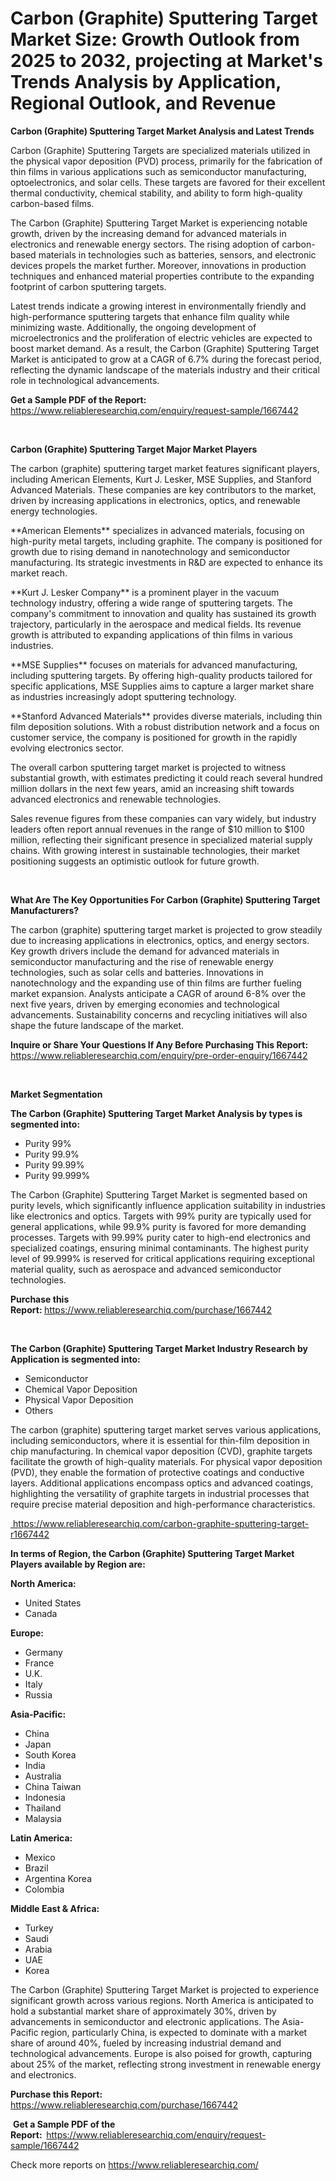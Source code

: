 <p><h1>Carbon (Graphite) Sputtering Target Market Size: Growth Outlook from 2025 to 2032, projecting at Market's Trends Analysis by Application, Regional Outlook, and Revenue</h1></p><p><strong>Carbon (Graphite) Sputtering Target Market Analysis and Latest Trends</strong></p>
<p><p>Carbon (Graphite) Sputtering Targets are specialized materials utilized in the physical vapor deposition (PVD) process, primarily for the fabrication of thin films in various applications such as semiconductor manufacturing, optoelectronics, and solar cells. These targets are favored for their excellent thermal conductivity, chemical stability, and ability to form high-quality carbon-based films.</p><p>The Carbon (Graphite) Sputtering Target Market is experiencing notable growth, driven by the increasing demand for advanced materials in electronics and renewable energy sectors. The rising adoption of carbon-based materials in technologies such as batteries, sensors, and electronic devices propels the market further. Moreover, innovations in production techniques and enhanced material properties contribute to the expanding footprint of carbon sputtering targets.</p><p>Latest trends indicate a growing interest in environmentally friendly and high-performance sputtering targets that enhance film quality while minimizing waste. Additionally, the ongoing development of microelectronics and the proliferation of electric vehicles are expected to boost market demand. As a result, the Carbon (Graphite) Sputtering Target Market is anticipated to grow at a CAGR of 6.7% during the forecast period, reflecting the dynamic landscape of the materials industry and their critical role in technological advancements.</p></p>
<p><strong>Get a Sample PDF of the Report:&nbsp;</strong> <a href="https://www.reliableresearchiq.com/enquiry/request-sample/1667442?utm_campaign=3128&utm_medium=2&utm_source=Github&utm_content=ia&utm_term=02042025&utm_id=carbon-graphite-sputtering-target">https://www.reliableresearchiq.com/enquiry/request-sample/1667442</a></p>
<p>&nbsp;</p>
<p><strong>Carbon (Graphite) Sputtering Target Major Market Players</strong></p>
<p><p>The carbon (graphite) sputtering target market features significant players, including American Elements, Kurt J. Lesker, MSE Supplies, and Stanford Advanced Materials. These companies are key contributors to the market, driven by increasing applications in electronics, optics, and renewable energy technologies.</p><p>**American Elements** specializes in advanced materials, focusing on high-purity metal targets, including graphite. The company is positioned for growth due to rising demand in nanotechnology and semiconductor manufacturing. Its strategic investments in R&D are expected to enhance its market reach.</p><p>**Kurt J. Lesker Company** is a prominent player in the vacuum technology industry, offering a wide range of sputtering targets. The company's commitment to innovation and quality has sustained its growth trajectory, particularly in the aerospace and medical fields. Its revenue growth is attributed to expanding applications of thin films in various industries.</p><p>**MSE Supplies** focuses on materials for advanced manufacturing, including sputtering targets. By offering high-quality products tailored for specific applications, MSE Supplies aims to capture a larger market share as industries increasingly adopt sputtering technology.</p><p>**Stanford Advanced Materials** provides diverse materials, including thin film deposition solutions. With a robust distribution network and a focus on customer service, the company is positioned for growth in the rapidly evolving electronics sector.</p><p>The overall carbon sputtering target market is projected to witness substantial growth, with estimates predicting it could reach several hundred million dollars in the next few years, amid an increasing shift towards advanced electronics and renewable technologies. </p><p>Sales revenue figures from these companies can vary widely, but industry leaders often report annual revenues in the range of $10 million to $100 million, reflecting their significant presence in specialized material supply chains. With growing interest in sustainable technologies, their market positioning suggests an optimistic outlook for future growth.</p></p>
<p>&nbsp;</p>
<p><strong>What Are The Key Opportunities For Carbon (Graphite) Sputtering Target Manufacturers?</strong></p>
<p><p>The carbon (graphite) sputtering target market is projected to grow steadily due to increasing applications in electronics, optics, and energy sectors. Key growth drivers include the demand for advanced materials in semiconductor manufacturing and the rise of renewable energy technologies, such as solar cells and batteries. Innovations in nanotechnology and the expanding use of thin films are further fueling market expansion. Analysts anticipate a CAGR of around 6-8% over the next five years, driven by emerging economies and technological advancements. Sustainability concerns and recycling initiatives will also shape the future landscape of the market.</p></p>
<p><strong>Inquire or Share Your Questions If Any Before Purchasing This Report:</strong> <a href="https://www.reliableresearchiq.com/enquiry/pre-order-enquiry/1667442?utm_campaign=3128&utm_medium=2&utm_source=Github&utm_content=ia&utm_term=02042025&utm_id=carbon-graphite-sputtering-target">https://www.reliableresearchiq.com/enquiry/pre-order-enquiry/1667442</a></p>
<p>&nbsp;</p>
<p><strong>Market Segmentation</strong></p>
<p><strong>The Carbon (Graphite) Sputtering Target Market Analysis by types is segmented into:</strong></p>
<p><ul><li>Purity 99%</li><li>Purity 99.9%</li><li>Purity 99.99%</li><li>Purity 99.999%</li></ul></p>
<p><p>The Carbon (Graphite) Sputtering Target Market is segmented based on purity levels, which significantly influence application suitability in industries like electronics and optics. Targets with 99% purity are typically used for general applications, while 99.9% purity is favored for more demanding processes. Targets with 99.99% purity cater to high-end electronics and specialized coatings, ensuring minimal contaminants. The highest purity level of 99.999% is reserved for critical applications requiring exceptional material quality, such as aerospace and advanced semiconductor technologies.</p></p>
<p><strong>Purchase this Report:&nbsp;</strong><a href="https://www.reliableresearchiq.com/purchase/1667442?utm_campaign=3128&utm_medium=2&utm_source=Github&utm_content=ia&utm_term=02042025&utm_id=carbon-graphite-sputtering-target">https://www.reliableresearchiq.com/purchase/1667442</a></p>
<p>&nbsp;</p>
<p><strong>The Carbon (Graphite) Sputtering Target Market Industry Research by Application is segmented into:</strong></p>
<p><ul><li>Semiconductor</li><li>Chemical Vapor Deposition</li><li>Physical Vapor Deposition</li><li>Others</li></ul></p>
<p><p>The carbon (graphite) sputtering target market serves various applications, including semiconductors, where it is essential for thin-film deposition in chip manufacturing. In chemical vapor deposition (CVD), graphite targets facilitate the growth of high-quality materials. For physical vapor deposition (PVD), they enable the formation of protective coatings and conductive layers. Additional applications encompass optics and advanced coatings, highlighting the versatility of graphite targets in industrial processes that require precise material deposition and high-performance characteristics.</p></p>
<p><a href="https://www.reliableresearchiq.com/carbon-graphite-sputtering-target-r1667442?utm_campaign=3128&utm_medium=2&utm_source=Github&utm_content=ia&utm_term=02042025&utm_id=carbon-graphite-sputtering-target">&nbsp;https://www.reliableresearchiq.com/carbon-graphite-sputtering-target-r1667442</a></p>
<p><strong>In terms of Region, the Carbon (Graphite) Sputtering Target Market Players available by Region are:</strong></p>
<p>
    <p> <strong> North America: </strong>
        <ul>
            <li>United States</li>
            <li>Canada</li>
        </ul>
        </p> 
    <p> <strong> Europe: </strong>
        <ul>
            <li>Germany</li>
            <li>France</li>
            <li>U.K.</li>
            <li>Italy</li>
            <li>Russia</li>
        </ul>
        </p> 
    <p> <strong> Asia-Pacific: </strong>
        <ul>
            <li>China</li>
            <li>Japan</li>
            <li>South Korea</li>
            <li>India</li>
            <li>Australia</li>
            <li>China Taiwan</li>
            <li>Indonesia</li>
            <li>Thailand</li>
            <li>Malaysia</li>
        </ul>
        </p> 
    <p> <strong> Latin America: </strong>
        <ul>
            <li>Mexico</li>
            <li>Brazil</li>
            <li>Argentina Korea</li>
            <li>Colombia</li>
        </ul>
        </p> 
    <p> <strong> Middle East & Africa: </strong>
        <ul>
            <li>Turkey</li>
            <li>Saudi</li>
            <li>Arabia</li>
            <li>UAE</li>
            <li>Korea</li>
        </ul>
    </p>
    </p>
<p><p>The Carbon (Graphite) Sputtering Target Market is projected to experience significant growth across various regions. North America is anticipated to hold a substantial market share of approximately 30%, driven by advancements in semiconductor and electronic applications. The Asia-Pacific region, particularly China, is expected to dominate with a market share of around 40%, fueled by increasing industrial demand and technological advancements. Europe is also poised for growth, capturing about 25% of the market, reflecting strong investment in renewable energy and electronics.</p></p>
<p><strong>Purchase this Report: </strong><a href="https://www.reliableresearchiq.com/purchase/1667442?utm_campaign=3128&utm_medium=2&utm_source=Github&utm_content=ia&utm_term=02042025&utm_id=carbon-graphite-sputtering-target">https://www.reliableresearchiq.com/purchase/1667442</a></p>
<p>&nbsp;<strong>Get a Sample PDF of the Report:&nbsp;&nbsp;</strong><a href="https://www.reliableresearchiq.com/enquiry/request-sample/1667442?utm_campaign=3128&utm_medium=2&utm_source=Github&utm_content=ia&utm_term=02042025&utm_id=carbon-graphite-sputtering-target">https://www.reliableresearchiq.com/enquiry/request-sample/1667442</a></p>
<p><strong></strong></p>
<p>Check more reports on <a href="https://www.reliableresearchiq.com/?utm_campaign=3128&utm_medium=2&utm_source=Github&utm_content=ia&utm_term=02042025&utm_id=carbon-graphite-sputtering-target">https://www.reliableresearchiq.com/</a></p>